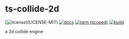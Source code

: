# ts-collide-2d

[![license](https://img.shields.io/badge/license-MIT%2FApache--2.0-blue")](LICENSE-MIT)
[![docs](https://img.shields.io/badge/docs-typescript-blue.svg)](https://aicacia.github.io/ts-collide-2d/)
[![npm (scoped)](https://img.shields.io/npm/v/@aicacia/collide-2d)](https://www.npmjs.com/package/@aicacia/collide-2d)
[![build](https://github.com/aicacia/ts-collide-2d/workflows/Test/badge.svg)](https://github.com/aicacia/ts-collide-2d/actions?query=workflow%3ATest)

a 2d collide engine

